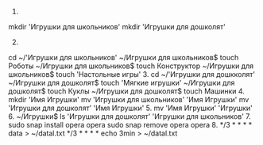 1.
 mkdir 'Игрушки для школьников'
 mkdir 'Игрушки для дошколят'
 
2.
 cd ~/'Игрушки для школьников'
~/Игрушки для школьников$ touch Роботы
~/Игрушки для школьников$ touch Конструктор
~/Игрушки для школьников$ touch 'Настольные игры'
3.
 cd ~/'Игрушки для дошкколят'
~/Игрушки для дошколят$ touch 'Мягкие игрушки'
~/Игрушки для дошколят$ touch Куклы
~/Игрушки для дошколят$ touch Машинки
4.
 mkdir 'Имя Игрушки'
 mv 'Игрушки для школьников' 'Имя Игрушки'
 mv 'Игрушки для дошколят' 'Имя Игрушки'
5.
 mv 'Имя Игрушки' 'Игрушки'
6.
~/Игрушки$ ls
'Игрушки для дошколят' 'Игрушки для школьников'
7.
 sudo snap install opera opera
 sudo snap remove opera opera
8.
*/3 * * * * data > ~/datal.txt
*/3 * * * * echo 3min > ~/datal.txt
